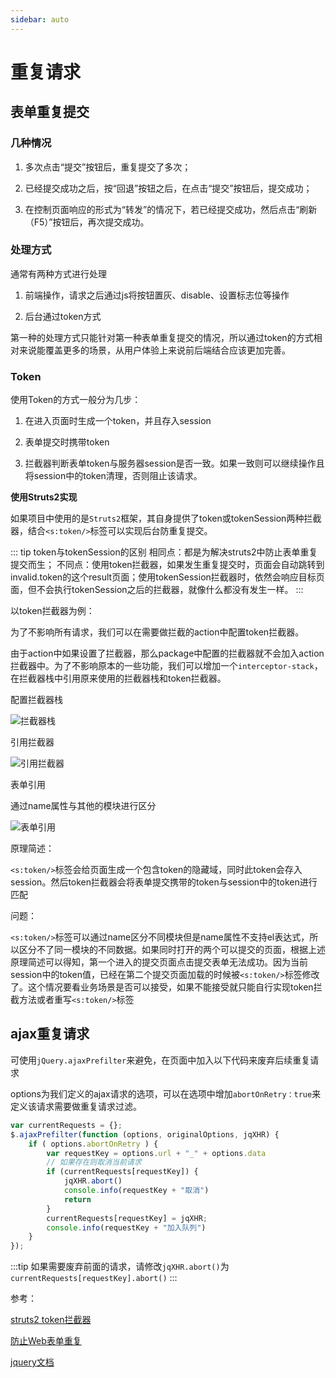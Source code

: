 ```yaml
---
sidebar: auto
---
```


# 重复请求

## 表单重复提交

### 几种情况

1. 多次点击“提交”按钮后，重复提交了多次；

2. 已经提交成功之后，按“回退”按钮之后，在点击“提交”按钮后，提交成功；

3. 在控制页面响应的形式为“转发”的情况下，若已经提交成功，然后点击“刷新（F5）”按钮后，再次提交成功。

### 处理方式

通常有两种方式进行处理

1. 前端操作，请求之后通过js将按钮置灰、disable、设置标志位等操作

2. 后台通过token方式

第一种的处理方式只能针对第一种表单重复提交的情况，所以通过token的方式相对来说能覆盖更多的场景，从用户体验上来说前后端结合应该更加完善。

### Token

使用Token的方式一般分为几步：

1. 在进入页面时生成一个token，并且存入session

2. 表单提交时携带token

3. 拦截器判断表单token与服务器session是否一致。如果一致则可以继续操作且将session中的token清理，否则阻止该请求。

**使用Struts2实现**

如果项目中使用的是`Struts2`框架，其自身提供了token或tokenSession两种拦截器，结合`<s:token/>`标签可以实现后台防重复提交。

::: tip
token与tokenSession的区别
相同点：都是为解决struts2中防止表单重复提交而生；
不同点：使用token拦截器，如果发生重复提交时，页面会自动跳转到invalid.token的这个result页面；使用tokenSession拦截器时，依然会响应目标页面，但不会执行tokenSession之后的拦截器，就像什么都没有发生一样。
:::

以token拦截器为例：

为了不影响所有请求，我们可以在需要做拦截的action中配置token拦截器。

由于action中如果设置了拦截器，那么package中配置的拦截器就不会加入action拦截器中。为了不影响原本的一些功能，我们可以增加一个`interceptor-stack`，在拦截器栈中引用原来使用的拦截器栈和token拦截器。

配置拦截器栈

![拦截器栈](https://gitee.com/zengsl/picBed/raw/master/img/20200923101726.png)

引用拦截器

![引用拦截器](https://gitee.com/zengsl/picBed/raw/master/img/20200923101450.png)

表单引用

通过name属性与其他的模块进行区分

![表单引用](https://gitee.com/zengsl/picBed/raw/master/img/20200923105431.png)

原理简述：

`<s:token/>`标签会给页面生成一个包含token的隐藏域，同时此token会存入session。然后token拦截器会将表单提交携带的token与session中的token进行匹配

问题：

`<s:token/>`标签可以通过name区分不同模块但是name属性不支持el表达式，所以区分不了同一模块的不同数据。如果同时打开的两个可以提交的页面，根据上述原理简述可以得知，第一个进入的提交页面点击提交表单无法成功。因为当前session中的token值，已经在第二个提交页面加载的时候被`<s:token/>`标签修改了。这个情况要看业务场景是否可以接受，如果不能接受就只能自行实现token拦截方法或者重写`<s:token/>`标签

## ajax重复请求

可使用`jQuery.ajaxPrefilter`来避免，在页面中加入以下代码来废弃后续重复请求

options为我们定义的ajax请求的选项，可以在选项中增加`abortOnRetry：true`来定义该请求需要做重复请求过滤。

~~~ javascript
var currentRequests = {};
$.ajaxPrefilter(function (options, originalOptions, jqXHR) {
	if ( options.abortOnRetry ) {
		var requestKey = options.url + "_" + options.data
		// 如果存在则取消当前请求
		if (currentRequests[requestKey]) {
			jqXHR.abort()
			console.info(requestKey + "取消")
			return
		}
		currentRequests[requestKey] = jqXHR;
		console.info(requestKey + "加入队列")
	}
});
~~~

:::tip
如果需要废弃前面的请求，请修改`jqXHR.abort()`为`currentRequests[requestKey].abort()`
:::


参考：

[struts2 token拦截器](https://www.cnblogs.com/yy3b2007com/p/6699185.html)

[防止Web表单重复](https://cloud.tencent.com/developer/article/1504267)

[jquery文档](https://jquery.cuishifeng.cn/jQuery.ajaxPrefilter.html)
